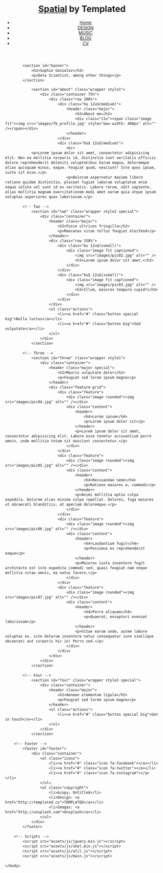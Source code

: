 <!DOCTYPE HTML>
<!--
	Spatial by TEMPLATED
	templated.co @templatedco
	Released for free under the Creative Commons Attribution 3.0 license (templated.co/license)
-->
<html>
	<head>
		<title>Sophie Gonzalez - Homepage</title>
		<meta charset="utf-8" />
		<meta name="viewport" content="width=device-width, initial-scale=1" />
		<link rel="stylesheet" href="assets/css/main.css" />

  <!-- MathJax options -->
  <script type="text/x-mathjax-config">
    MathJax.Hub.Config({
      tex2jax: {
        inlineMath: [ ['$','$'], ["\\(","\\)"] ],
        displayMath: [ ['$$','$$'], ["\\[","\\]"] ],
        processEscapes: true
      }
    });
  </script>

  <!-- Google tracking -->
  <script>
    (function(i,s,o,g,r,a,m){i['GoogleAnalyticsObject']=r;i[r]=i[r]||function(){
    (i[r].q=i[r].q||[]).push(arguments)},i[r].l=1*new Date();a=s.createElement(o),
    m=s.getElementsByTagName(o)[0];a.async=1;a.src=g;m.parentNode.insertBefore(a,m)
    })(window,document,'script','//www.google-analytics.com/analytics.js','ga');
    ga('create', 'UA-65368616-1', 'auto');
    ga('send', 'pageview');
  </script>
  
  <script type="text/javascript"
     src="http://cdn.mathjax.org/mathjax/latest/MathJax.js?config=TeX-AMS-MML_HTMLorMML">
  </script>
 
 </head>
	 <body class="landing">
		<!-- Header -->
			<header id="header" class="alt">
				<h1><strong><a href="index.html">Spatial</a></strong> by Templated</h1>
				<nav id="nav">
					<ul>
						<li><a href="index.html">Home</a></li>
						<li><a href="generic.html">DESIGN</a></li>
						<li><a href="elements.html">MUSIC</a></li>
            <li><a href="elements.html">BLOG</a></li>
             <li><a href="/CV_sophie_gonzalez_2019.pdf">CV</a></li>
					</ul>
				</nav>
			</header>

 <!-- Banner -->
			<section id="banner">
				<h2>Sophie Gonzalez</h2>
				<p>Data Scientist, among other things</p>
			</section>
			
<!-- About me -->
				<section id="about" class="wrapper style1">
					<div class="container 75%">
						<div class="row 200%">
							<div class="6u 12u$(medium)">
								<header class="major">
									<h2>About me</h2>
									<div class="11u"><span class="image fit"><img src="images/fb_profile.jpg" style="max-width: 400px" alt="" /></span></div>
								</header>
							</div>
							<div class="6u$ 12u$(medium)">
                                <br>
				<p>Lorem ipsum dolor sit amet, consectetur adipisicing elit. Non ea mollitia corporis id, distinctio sunt veritatis officiis dolore reprehenderit deleniti voluptatibus harum magna, doloremque alias quisquam minus, eaque. Feugiat quod, nesciunt! Iste quos ipsam, iusto sit esse.</p>
								<p>Dolorum aspernatur maxime libero ratione quidem distinctio, placeat fugiat laborum voluptatum enim neque soluta vel sunt id ex veritatis. Labore rerum, odit sapiente, alias mollitia magnam exercitationem modi amet earum quia atque ipsum voluptas asperiores quas laboriosam.</p>

			<!-- Two -->
				<section id="two" class="wrapper style2 special">
					<div class="container">
						<header class="major">
							<h2>Fusce ultrices fringilla</h2>
							<p>Maecenas vitae tellus feugiat eleifend</p>
						</header>
						<div class="row 150%">
							<div class="6u 12u$(xsmall)">
								<div class="image fit captioned">
									<img src="images/pic02.jpg" alt="" />
									<h3>Lorem ipsum dolor sit amet.</h3>
								</div>
							</div>
							<div class="6u$ 12u$(xsmall)">
								<div class="image fit captioned">
									<img src="images/pic03.jpg" alt="" />
									<h3>Illum, maiores tempora cupid?</h3>
								</div>
							</div>
						</div>
						<ul class="actions">
							<li><a href="#" class="button special big">Nulla luctus</a></li>
							<li><a href="#" class="button big">Sed vulputate</a></li>
						</ul>
					</div>
				</section>

			<!-- Three -->
				<section id="three" class="wrapper style1">
					<div class="container">
						<header class="major special">
							<h2>Mauris vulputate dolor</h2>
							<p>Feugiat sed lorem ipsum magna</p>
						</header>
						<div class="feature-grid">
							<div class="feature">
								<div class="image rounded"><img src="images/pic04.jpg" alt="" /></div>
								<div class="content">
									<header>
										<h4>Lorem ipsum</h4>
										<p>Lorem ipsum dolor sit</p>
									</header>
									<p>Lorem ipsum dolor sit amet, consectetur adipisicing elit. Labore esse tenetur accusantium porro omnis, unde mollitia totam sit nesciunt consectetur.</p>
								</div>
							</div>
							<div class="feature">
								<div class="image rounded"><img src="images/pic05.jpg" alt="" /></div>
								<div class="content">
									<header>
										<h4>Recusandae nemo</h4>
										<p>Ratione maiores a, commodi</p>
									</header>
									<p>Animi mollitia optio culpa expedita. Dolorem alias minima culpa repellat. Dolores, fuga maiores ut obcaecati blanditiis, at aperiam doloremque.</p>
								</div>
							</div>
							<div class="feature">
								<div class="image rounded"><img src="images/pic06.jpg" alt="" /></div>
								<div class="content">
									<header>
										<h4>Laudantium fugit</h4>
										<p>Possimus ex reprehenderit eaque</p>
									</header>
									<p>Maiores iusto inventore fugit architecto est iste expedita commodi sed, quasi feugiat nam neque mollitia vitae omnis, ea natus facere.</p>
								</div>
							</div>
							<div class="feature">
								<div class="image rounded"><img src="images/pic07.jpg" alt="" /></div>
								<div class="content">
									<header>
										<h4>Porro aliquam</h4>
										<p>Quaerat, excepturi eveniet laboriosam</p>
									</header>
									<p>Vitae earum unde, autem labore voluptas ex, iste dolorum inventore natus consequatur iure similique obcaecati aut corporis hic in! Porro sed.</p>
								</div>
							</div>
						</div>
					</div>
				</section>

			<!-- Four -->
				<section id="four" class="wrapper style3 special">
					<div class="container">
						<header class="major">
							<h2>Aenean elementum ligula</h2>
							<p>Feugiat sed lorem ipsum magna</p>
						</header>
						<ul class="actions">
							<li><a href="#" class="button special big">Get in touch</a></li>
						</ul>
					</div>
				</section>

		<!-- Footer -->
			<footer id="footer">
				<div class="container">
					<ul class="icons">
						<li><a href="#" class="icon fa-facebook"></a></li>
						<li><a href="#" class="icon fa-twitter"></a></li>
						<li><a href="#" class="icon fa-instagram"></a></li>
					</ul>
					<ul class="copyright">
						<li>&copy; Untitled</li>
						<li>Design: <a href="http://templated.co">TEMPLATED</a></li>
						<li>Images: <a href="http://unsplash.com">Unsplash</a></li>
					</ul>
				</div>
			</footer>

		<!-- Scripts -->
			<script src="assets/js/jquery.min.js"></script>
			<script src="assets/js/skel.min.js"></script>
			<script src="assets/js/util.js"></script>
			<script src="assets/js/main.js"></script>

	</body>
</html>
